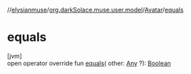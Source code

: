 //[elysianmuse](../../../index.md)/[org.darkSolace.muse.user.model](../index.md)/[Avatar](index.md)/[equals](equals.md)

# equals

[jvm]\
open operator override fun [equals](equals.md)(
other: [Any](https://kotlinlang.org/api/latest/jvm/stdlib/kotlin/-any/index.html)
?): [Boolean](https://kotlinlang.org/api/latest/jvm/stdlib/kotlin/-boolean/index.html)
